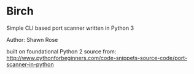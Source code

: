 # Birch
Simple CLI based port scanner written in Python 3

Author: Shawn Rose

built on foundational Python 2 source from:
http://www.pythonforbeginners.com/code-snippets-source-code/port-scanner-in-python 
